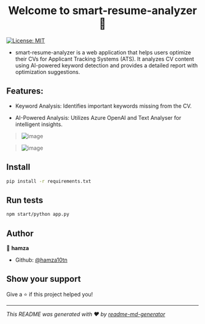 <h1 align="center">Welcome to smart-resume-analyzer 👋</h1>
<p>
  <a href="#" target="_blank">
    <img alt="License: MIT" src="https://img.shields.io/badge/License-MIT-yellow.svg" />
  </a>
</p>

* smart-resume-analyzer is a web application that helps users optimize their CVs for Applicant Tracking Systems (ATS). It analyzes CV content using AI-powered keyword detection and provides a detailed report with optimization suggestions.

## Features:
* Keyword Analysis: Identifies important keywords missing from the CV.

* AI-Powered Analysis: Utilizes Azure OpenAI and Text Analyser for intelligent insights.

>![image](https://github.com/user-attachments/assets/013e0562-2aa8-4cfd-89f0-a3c5d52f3346)

>![image](https://github.com/user-attachments/assets/24aace10-30c0-41ef-89d6-e07a13112ffb)


## Install

```sh
pip install -r requirements.txt
```

## Run tests

```sh
npm start/python app.py
```

## Author

👤 **hamza**

* Github: [@hamza10tn](https://github.com/hamza10tn)

## Show your support

Give a ⭐️ if this project helped you!

***
_This README was generated with ❤️ by [readme-md-generator](https://github.com/kefranabg/readme-md-generator)_
